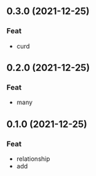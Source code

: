 ## 0.3.0 (2021-12-25)

### Feat

- curd

## 0.2.0 (2021-12-25)

### Feat

- many

## 0.1.0 (2021-12-25)

### Feat

- relationship
- add
